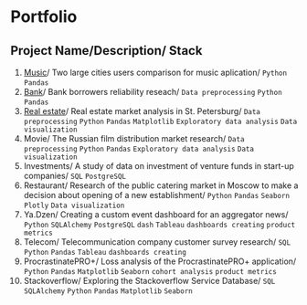 # Portfolio

## Project Name/Description/ Stack                                                           

1. [Music](https://github.com/ElenBob03/Portfolio/tree/main/Music)/ Two large cities users comparison for music aplication/ `Python` `Pandas`                                             
2. [Bank](https://github.com/ElenBob03/Portfolio/tree/main/Bank)/ Bank borrowers reliability reseach/ `Data preprocessing` `Python` `Pandas`                       
3. [Real estate](https://github.com/ElenBob03/Portfolio/tree/main/Real%20estate)/ Real estate market analysis in St. Petersburg/ `Data preprocessing` `Python` `Pandas` `Matplotlib` `Exploratory data analysis` `Data visualization`  
4. Movie/ The Russian film distribution market research/ `Data preprocessing` `Python` `Pandas` `Exploratory data analysis` `Data visualization`
5. Investments/ A study of data on investment of venture funds in start-up companies/ `SQL` `PostgreSQL`
6. Restaurant/ Research of the public catering market in Moscow to make a decision about opening of a new establishment/ `Python` `Pandas` `Seaborn` `Plotly` `Data visualization`
7. Ya.Dzen/ Creating a custom event dashboard for an aggregator news/ `Python` `SQLAlchemy` `PostgreSQL` `dash` `Tableau` `dashboards creating` `product metrics`
8. Telecom/ Telecommunication company customer survey research/ `SQL` `Python` `Pandas` `Tableau` `dashboards creating`
9. ProcrastinatePRO+/ Loss analysis of the ProcrastinatePRO+ application/ `Python` `Pandas` `Matplotlib` `Seaborn` `cohort analysis` `product metrics`
10. Stackoverflow/ Exploring the Stackoverflow Service Database/ `SQL` `SQLAlchemy` `Python` `Pandas` `Matplotlib` `Seaborn`
